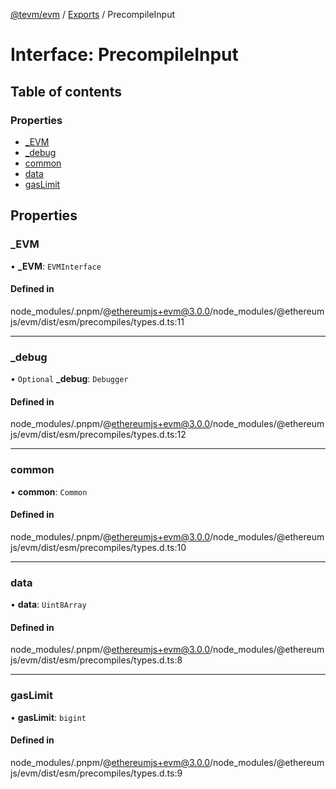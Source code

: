 [@tevm/evm](../README.md) / [Exports](../modules.md) / PrecompileInput

# Interface: PrecompileInput

## Table of contents

### Properties

- [\_EVM](PrecompileInput.md#_evm)
- [\_debug](PrecompileInput.md#_debug)
- [common](PrecompileInput.md#common)
- [data](PrecompileInput.md#data)
- [gasLimit](PrecompileInput.md#gaslimit)

## Properties

### \_EVM

• **\_EVM**: `EVMInterface`

#### Defined in

node_modules/.pnpm/@ethereumjs+evm@3.0.0/node_modules/@ethereumjs/evm/dist/esm/precompiles/types.d.ts:11

___

### \_debug

• `Optional` **\_debug**: `Debugger`

#### Defined in

node_modules/.pnpm/@ethereumjs+evm@3.0.0/node_modules/@ethereumjs/evm/dist/esm/precompiles/types.d.ts:12

___

### common

• **common**: `Common`

#### Defined in

node_modules/.pnpm/@ethereumjs+evm@3.0.0/node_modules/@ethereumjs/evm/dist/esm/precompiles/types.d.ts:10

___

### data

• **data**: `Uint8Array`

#### Defined in

node_modules/.pnpm/@ethereumjs+evm@3.0.0/node_modules/@ethereumjs/evm/dist/esm/precompiles/types.d.ts:8

___

### gasLimit

• **gasLimit**: `bigint`

#### Defined in

node_modules/.pnpm/@ethereumjs+evm@3.0.0/node_modules/@ethereumjs/evm/dist/esm/precompiles/types.d.ts:9
